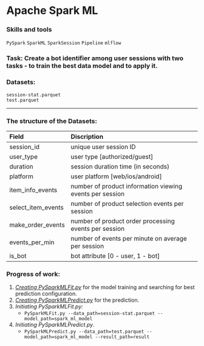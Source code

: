 # Apache Spark ML

### Skills and tools
`PySpark` `SparkML` `SparkSession` `Pipeline` `mlflow`                                               


### Task: Create a bot identifier among user sessions with two tasks - to train the best data model and to apply it.

### Datasets: 
    session-stat.parquet
    test.parquet

---
### The structure of the Datasets:

| Field               | Discription                                              |
|:--------------------|:---------------------------------------------------------|
| session_id          | unique user session ID                                   |
| user_type           | user type [authorized/guest]                             |
| duration            | session duration time (in seconds)                       |
| platform            | user platform [web/ios/android]                          |
| item_info_events    | number of product information viewing events per session |
| select_item_events  | number of product selection events per session           |
| make_order_events   | number of product order processing events per session    |
| events_per_min      | number of events per minute on average per session       |
| is_bot              | bot attribute [0 - user, 1 - bot]                        |

### Progress of work:
1. [*Creating PySparkMLFit.py*][1] for the model training and searching for best prediction configuration.
2. [*Creating PySparkMLPredict.py*][2] for the prediction.  
3. *Initiating PySparkMLFit.py:*
    * `PySparkMLFit.py --data_path=session-stat.parquet --model_path=spark_ml_model`
4. *Initiating PySparkMLPredict.py*. 
    * `PySparkMLPredict.py --data_path=test.parquet --model_path=spark_ml_model --result_path=result`
   
[1]: https://github.com/s-evsyukov/apache_pyspark_ml/blob/adce25ca33871a9ecc16d140570551bbbdb2495b/scripts/PySparkFit.py
[2]: https://github.com/s-evsyukov/apache_pyspark_ml/blob/adce25ca33871a9ecc16d140570551bbbdb2495b/scripts/PySparkPredict.py

